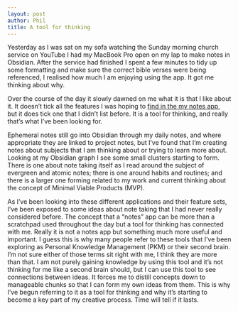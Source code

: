 ```yaml
---
layout: post
author: Phil
title: A tool for thinking
---
```


Yesterday as I was sat on my sofa watching the Sunday morning church service on YouTube I had my MacBook Pro open on my lap to make notes in Obsidian. After the service had finished I spent a few minutes to tidy up some formatting and make sure the correct bible verses were being referenced, I realised how much I am enjoying using the app. It got me thinking about why.

Over the course of the day it slowly dawned on me what it is that I like about it. It doesn’t tick all the features I was hoping to [find in the my notes app](https://philbowell.com/2021/searching-for-the-perfect-notes-app/), but it does tick one that I didn’t list before. It is a tool for thinking, and really that’s what I’ve been looking for.

Ephemeral notes still go into Obsidian through my daily notes, and where appropriate they are linked to project notes, but I’ve found that I’m creating notes about subjects that I am thinking about or trying to learn more about. Looking at my Obsidian graph I see some small clusters starting to form. There is one about note taking itself as I read around the subject of evergreen and atomic notes; there is one around habits and routines; and there is a larger one forming related to my work and current thinking about the concept of Minimal Viable Products (MVP).

As I’ve been looking into these different applications and their feature sets, I’ve been exposed to some ideas about note taking that I had never really considered before. The concept that a “notes” app can be more than a scratchpad used throughout the day but a tool for thinking has connected with me. Really it is not a notes app but something much more useful and important. I guess this is why many people refer to these tools that I’ve been exploring as Personal Knowledge Management (PKM) or their second brain. I’m not sure either of those terms sit right with me, I think they are more than that. I am not purely gaining knowledge by using this tool and it’s not thinking for me like a second brain should, but I can use this tool to see connections between ideas. It forces me to distill concepts down to manageable chunks so that I can form my own ideas from them. This is why I’ve begun referring to it as a tool for thinking and why it’s starting to become a key part of my creative process. Time will tell if it lasts.